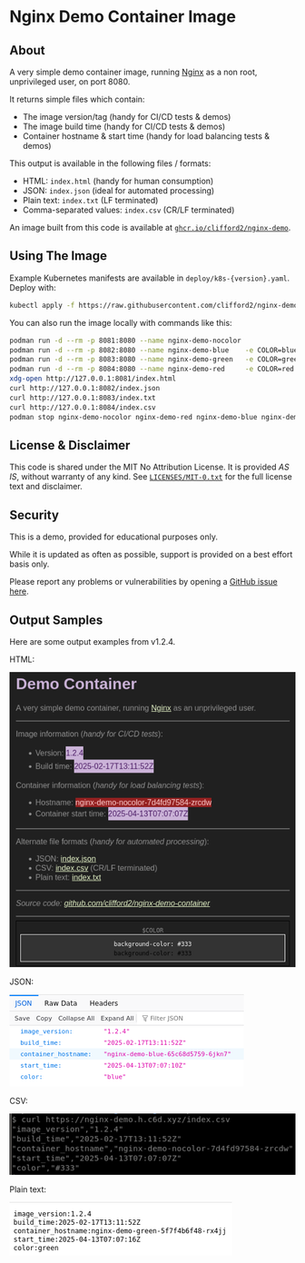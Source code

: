 # Nginx Demo Container Image

## About

A very simple demo container image, running [Nginx](https://nginx.org/)
as a non root, unprivileged user, on port 8080.

It returns simple files which contain:

- The image version/tag (handy for CI/CD tests & demos)
- The image build time (handy for CI/CD tests & demos)
- Container hostname & start time (handy for load balancing tests & demos)

This output is available in the following files / formats:

- HTML: `index.html` (handy for human consumption)
- JSON: `index.json` (ideal for automated processing)
- Plain text: `index.txt` (LF terminated)
- Comma-separated values: `index.csv` (CR/LF terminated)

An image built from this code is available at
[`ghcr.io/clifford2/nginx-demo`](https://ghcr.io/clifford2/nginx-demo).

## Using The Image

Example Kubernetes manifests are available in `deploy/k8s-{version}.yaml`. Deploy with:

```sh
kubectl apply -f https://raw.githubusercontent.com/clifford2/nginx-demo-container/refs/heads/main/deploy/k8s-latest.yaml
```

You can also run the image locally with commands like this:

```sh
podman run -d --rm -p 8081:8080 --name nginx-demo-nocolor                ghcr.io/clifford2/nginx-demo:1.3.2
podman run -d --rm -p 8082:8080 --name nginx-demo-blue    -e COLOR=blue  ghcr.io/clifford2/nginx-demo:1.3.2
podman run -d --rm -p 8083:8080 --name nginx-demo-green   -e COLOR=green ghcr.io/clifford2/nginx-demo:1.3.2
podman run -d --rm -p 8084:8080 --name nginx-demo-red     -e COLOR=red   ghcr.io/clifford2/nginx-demo:1.3.2
xdg-open http://127.0.0.1:8081/index.html
curl http://127.0.0.1:8082/index.json
curl http://127.0.0.1:8083/index.txt
curl http://127.0.0.1:8084/index.csv
podman stop nginx-demo-nocolor nginx-demo-red nginx-demo-blue nginx-demo-green
```

## License & Disclaimer

This code is shared under the MIT No Attribution License.
It is provided *AS IS*, without warranty of any kind.
See [`LICENSES/MIT-0.txt`](LICENSES/MIT-0.txt) for the full license text and disclaimer.

## Security

This is a demo, provided for educational purposes only.

While it is updated as often as possible, support is provided on a best effort basis only.

Please report any problems or vulnerabilities by opening a [GitHub issue here](https://github.com/clifford2/nginx-demo-container/issues).

## Output Samples

Here are some output examples from v1.2.4.

HTML:

![HTML](images/sample-html.png "HTML")

JSON:

![JSON](images/sample-json.png "JSON")

CSV:

![CSV](images/sample-csv.png "CSV")

Plain text:

![TXT](images/sample-txt.png "TXT")

